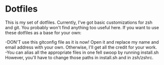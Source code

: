 Dotfiles
=======

This is my set of dotfiles. Currently, I've got basic customizations for zsh and git. You probably won't find anything too useful here. If you want to use these dotfiles as a base for your own:

-DON'T use this gitconfig file as it is now! Open it and replace my name and email address with your own. Otherwise, I'll get all the credit for your work.
-You can alias all the appropriate files in one fell swoop by running install.sh However, you'll have to change those paths in install.sh and in zsh/zshrc.
